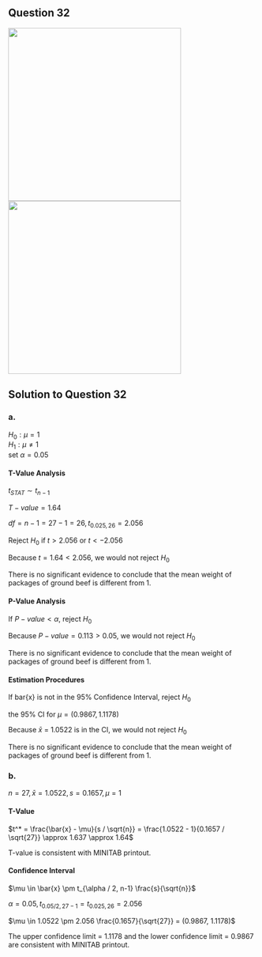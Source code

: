 ## Question 32
<img src = "https://github.com/user-attachments/assets/82b5c1eb-7aa4-4d72-ade8-4ceb34551525" width = "350">
<img src = "https://github.com/user-attachments/assets/afd0f2be-3caf-44ba-82df-221d02bbbfee" width = "350">

## Solution to Question 32
### a.
$H_0 : \mu = 1$  
$H_1 : \mu \neq 1$  
set $\alpha = 0.05$ 
#### T-Value Analysis
$t_{STAT} \sim t_{n-1}$ 

$T-value = 1.64$

$df = n - 1 = 27 - 1 = 26, t_{0.025, 26} = 2.056$

Reject $H_0$ if $t > 2.056$ or $t < -2.056$

Because $t = 1.64 < 2.056$, we would not reject $H_0$

There is no significant evidence to conclude that the mean weight of packages of ground beef is different from 1.

#### P-Value Analysis
If $P-value < \alpha$, reject $H_0$

Because $P-value = 0.113 > 0.05$, we would not reject $H_0$

There is no significant evidence to conclude that the mean weight of packages of ground beef is different from 1.

#### Estimation Procedures
If bar{x} is not in the 95% Confidence Interval, reject $H_0$

the 95% CI for $\mu = (0.9867, 1.1178)$

Because $\bar{x}$ = 1.0522 is in the CI, we would not reject $H_0$

There is no significant evidence to conclude that the mean weight of packages of ground beef is different from 1.

### b.
$n = 27, \bar{x} = 1.0522, s = 0.1657, \mu = 1$
#### T-Value
$t^* = \frac{\bar{x} - \mu}{s / \sqrt{n}} = \frac{1.0522 - 1}{0.1657 / \sqrt{27}} \approx 1.637 \approx 1.64$

T-value is consistent with MINITAB printout.

#### Confidence Interval
$\mu \in \bar{x} \pm t_{\alpha / 2, n-1} \frac{s}{\sqrt{n}}$

$\alpha = 0.05, t_{0.05 / 2, 27-1} = t_{0.025, 26} = 2.056$

$\mu \in 1.0522 \pm 2.056 \frac{0.1657}{\sqrt{27}} = (0.9867, 1.1178)$

The upper confidence limit = 1.1178 and the lower confidence limit = 0.9867 are consistent with MINITAB printout.

